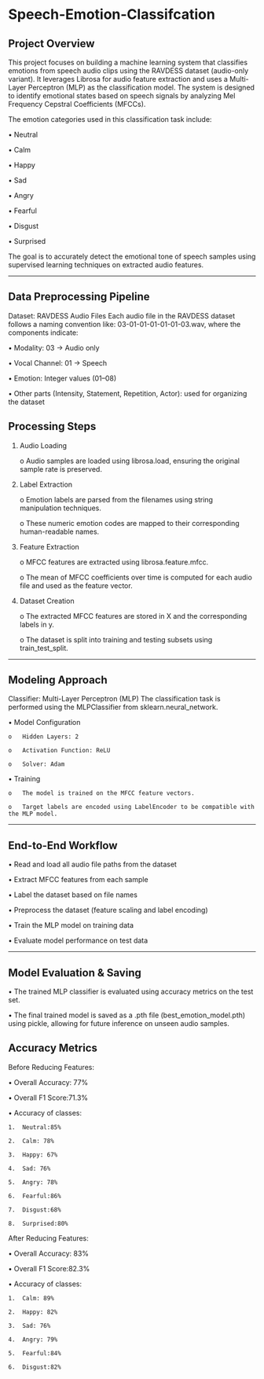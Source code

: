 # Speech-Emotion-Classifcation

## Project Overview
This project focuses on building a machine learning system that classifies emotions from speech audio clips using the RAVDESS dataset (audio-only variant). It leverages Librosa for audio feature extraction and uses a Multi-Layer Perceptron (MLP) as the classification model. The system is designed to identify emotional states based on speech signals by analyzing Mel Frequency Cepstral Coefficients (MFCCs).

The emotion categories used in this classification task include:

  •	Neutral
  
  •	Calm
  
  •	Happy
  
  •	Sad
  
  •	Angry
  
  •	Fearful
  
  •	Disgust
  
  •	Surprised
  
The goal is to accurately detect the emotional tone of speech samples using supervised learning techniques on extracted audio features.

________________________________________
## Data Preprocessing Pipeline

Dataset: RAVDESS Audio Files
Each audio file in the RAVDESS dataset follows a naming convention like:
03-01-01-01-01-01-03.wav, where the components indicate:

  •	Modality: 03 → Audio only
  
  •	Vocal Channel: 01 → Speech
  
  •	Emotion: Integer values (01–08)
  
  •	Other parts (Intensity, Statement, Repetition, Actor): used for organizing the dataset

## Processing Steps

1.	Audio Loading
   
     o	Audio samples are loaded using librosa.load, ensuring the original sample rate is preserved.


3.	Label Extraction
   
     o	Emotion labels are parsed from the filenames using string manipulation techniques.
  
     o	These numeric emotion codes are mapped to their corresponding human-readable names.

5.	Feature Extraction
   
     o	MFCC features are extracted using librosa.feature.mfcc.
  
     o	The mean of MFCC coefficients over time is computed for each audio file and used as the feature vector.

7.	Dataset Creation
   
     o	The extracted MFCC features are stored in X and the corresponding labels in y.
  
     o	The dataset is split into training and testing subsets using train_test_split.

________________________________________
## Modeling Approach

Classifier: Multi-Layer Perceptron (MLP)
The classification task is performed using the MLPClassifier from sklearn.neural_network.

  •	Model Configuration
  
    o	Hidden Layers: 2
    
    o	Activation Function: ReLU
    
    o	Solver: Adam
  
  •	Training
  
    o	The model is trained on the MFCC feature vectors.
    
    o	Target labels are encoded using LabelEncoder to be compatible with the MLP model.

________________________________________
## End-to-End Workflow

  •	Read and load all audio file paths from the dataset
  
  •	Extract MFCC features from each sample
  
  •	Label the dataset based on file names
  
  •	Preprocess the dataset (feature scaling and label encoding)
  
  •	Train the MLP model on training data
  
  •	Evaluate model performance on test data

________________________________________
## Model Evaluation & Saving

  •	The trained MLP classifier is evaluated using accuracy metrics on the test set.
  
  •	The final trained model is saved as a .pth file (best_emotion_model.pth) using pickle, allowing for future inference on unseen audio samples.

## Accuracy Metrics

Before Reducing Features:

  •	Overall Accuracy: 77%
  
  •	Overall F1 Score:71.3%
  
  •	Accuracy of classes:

    1.	Neutral:85%
      
    2.	Calm: 78%
       
    3.	Happy: 67%
       
    4.	Sad: 76%
       
    5.	Angry: 78%
        
    6.	Fearful:86%
        
    7.	Disgust:68%
        
    8.	Surprised:80%
    
After Reducing Features:

  •	Overall Accuracy: 83%
  
  •	Overall F1 Score:82.3%
  
  •	Accuracy of classes:

    1.	Calm: 89%
       
    2.	Happy: 82%
       
    3.	Sad: 76%
       
    4.	Angry: 79%
       
    5.	Fearful:84%
        
    6.	Disgust:82%
      



